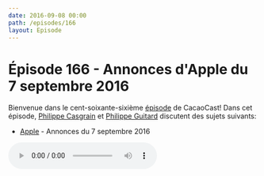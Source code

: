 ```yaml
---
date: 2016-09-08 00:00
path: /episodes/166
layout: Episode
---
```

# Épisode 166 - Annonces d'Apple du 7 septembre 2016
<p>Bienvenue dans le cent-soixante-sixième <a href="https://cacaocast.com/media/cacaocast_166.mp3" title="CacaoCast Episode 166">épisode</a> de CacaoCast! Dans cet épisode, <a href="http://www.twitter.com/philippec" title="Philippe Casgrain sur Twitter">Philippe Casgrain</a> et <a href="http://www.twitter.com/philippeguitard" title="Philippe Guitard sur Twitter">Philippe Guitard</a> discutent des sujets suivants:</p>
<ul><li><a href="http://www.apple.com/apple-events/september-2016" title="Apple">Apple</a> - Annonces du 7 septembre 2016</li>
</ul>
<p><audio controls><source src="https://cacaocast.com/media/cacaocast_166.mp3" type="audio/mpeg"><source src="https://cacaocast.com/media/cacaocast_166.mp3" type="audio/mp4">Votre navigateur ne supporte pas l'élément audio / Your browser does not support the audio element.</audio></p>

